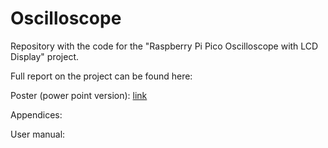 # Oscilloscope

Repository with the code for the "Raspberry Pi Pico Oscilloscope with LCD Display" project.

Full report on the project can be found here:

Poster (power point version): [link](https://dmail-my.sharepoint.com/:p:/g/personal/lzen_dundee_ac_uk/ERVFb4FsZpJIuvQxjtrNSooBtbVvnVLa61sg91zAUsjHaA?e=YXM24V)

Appendices:

User manual:
